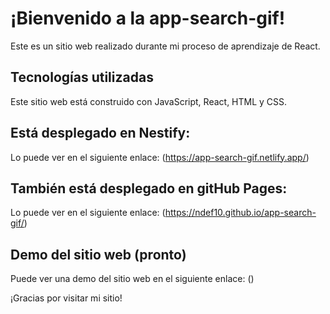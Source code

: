# ¡Bienvenido a la app-search-gif!

Este es un sitio web realizado durante mi proceso de aprendizaje de React.

## Tecnologías utilizadas
Este sitio web está construido con JavaScript, React, HTML y CSS.

## Está desplegado en Nestify:
Lo puede ver en el siguiente enlace: (https://app-search-gif.netlify.app/)

## También está desplegado en gitHub Pages:
Lo puede ver en el siguiente enlace: (https://ndef10.github.io/app-search-gif/)

## Demo del sitio web (pronto)
Puede ver una demo del sitio web en el siguiente enlace: ()

¡Gracias por visitar mi sitio!



